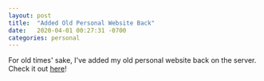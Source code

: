 ```yaml
---
layout: post
title:  "Added Old Personal Website Back"
date:   2020-04-01 00:27:31 -0700
categories: personal
---
```

For old times' sake, I've added my old personal website back on the server. Check it out [here](https://ethany.me/old-page/hello.html)!
